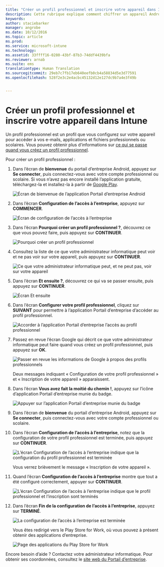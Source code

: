 ```yaml
---
title: "Créer un profil professionnel et inscrire votre appareil dans Intune | Microsoft Intune"
description: Cette rubrique explique comment chiffrer un appareil Android
keywords: 
author: staciebarker
manager: angrobe
ms.date: 10/12/2016
ms.topic: article
ms.prod: 
ms.service: microsoft-intune
ms.technology: 
ms.assetid: 33ffff16-0280-43bf-87b3-74ddf4439bfa
ms.reviewer: arnab
ms.suite: ems
translationtype: Human Translation
ms.sourcegitcommit: 29eb7c7fb17eb640eefb0cb4a58834d5e3d77591
ms.openlocfilehash: 528f2e3c2e4acbc45132d12e127dc9b7a4e3f49b


---
```



# Créer un profil professionnel et inscrire votre appareil dans Intune

Un profil professionnel est un profil que vous configurez sur votre appareil pour accéder à vos e-mails, applications et fichiers professionnels ou scolaires. Vous pouvez obtenir plus d’informations sur [ce qui se passe quand vous créez un profil professionnel](what-happens-when-you-create-a-work-profile-android.md).

Pour créer un profil professionnel :

1.  Dans l’écran de **bienvenue** du portail d’entreprise Android, appuyez sur **Se connecter**, puis connectez-vous avec votre compte professionnel ou scolaire. Si vous n’avez pas encore installé l’application gratuite, téléchargez-la et installez-la à partir de [Google Play](http://play.google.com/store/apps/details?id=com.microsoft.windowsintune.companyportal).

    ![Écran de bienvenue de l’application Portail d’entreprise Android](./media/and-enroll-0-welcome-screen.png)

2. Dans l’écran **Configuration de l’accès à l’entreprise**, appuyez sur **COMMENCER**.

    ![Écran de configuration de l’accès à l’entreprise](./media/andr-afw-begin-company-access-setup.png)

3.  Dans l’écran **Pourquoi créer un profil professionnel ?**, découvrez ce que vous pouvez faire, puis appuyez sur **CONTINUER**.

    ![Pourquoi créer un profil professionnel](./media/andr-afw-why-create-a-work-profile.png)

4.  Consultez la liste de ce que votre administrateur informatique peut voir et ne pas voir sur votre appareil, puis appuyez sur **CONTINUER**.

    ![Ce que votre administrateur informatique peut, et ne peut pas, voir sur votre appareil](./media/andr-afw-what-it-can-see-on-your-device.png)

5.  Dans l’écran **Et ensuite ?**, découvrez ce qui va se passer ensuite, puis appuyez sur **CONTINUER**.

    ![Écran Et ensuite](./media/andr-afw-what-comes-next.png)

6. Dans l’écran **Configurer votre profil professionnel**, cliquez sur **SUIVANT** pour permettre à l’application Portail d’entreprise d’accéder au profil professionnel.

    ![Accorder à l’application Portail d’entreprise l’accès au profil professionnel](./media/andr-afw-tap-next-to-set-up-work-profile.png)

7. Passez en revue l’écran Google qui décrit ce que votre administrateur informatique peut faire quand vous créez un profil professionnel, puis appuyez sur **OK**.

    ![Passer en revue les informations de Google à propos des profils professionnels](./media/andr-afw-google-screen-what-it-can-do.png)

    Deux messages indiquant « Configuration de votre profil professionnel » et « Inscription de votre appareil » apparaissent.

8. Dans l’écran **Vous avez fait la moitié du chemin !**, appuyez sur l’icône d’application Portail d’entreprise munie du badge.

    ![Appuyer sur l’application Portail d’entreprise munie du badge](./media/andr-afw-tap-work-badged-company-portal-icon2.png)

9. Dans l’écran de **bienvenue** du portail d’entreprise Android, appuyez sur **Se connecter**, puis connectez-vous avec votre compte professionnel ou scolaire.

10. Dans l’écran **Configuration de l’accès à l’entreprise**, notez que la configuration de votre profil professionnel est terminée, puis appuyez sur **CONTINUER**.

    ![L’écran Configuration de l’accès à l’entreprise indique que la configuration du profil professionnel est terminée](./media/andr-afw-work-profile-now-set-up.png)

    Vous verrez brièvement le message « Inscription de votre appareil ».

11. Quand l’écran **Configuration de l’accès à l’entreprise** montre que tout a été configuré correctement, appuyer sur **CONTINUER**. 

    ![L’écran Configuration de l’accès à l’entreprise indique que le profil professionnel et l’inscription sont terminés](./media/andr-afw-company-access-setup-green-checks.png)

12. Dans l’écran **Fin de la configuration de l’accès à l’entreprise**, appuyez sur **TERMINÉ**.

    ![La configuration de l’accès à l’entreprise est terminée](./media/andr-afw-company-access-setup-complete.png)

    Vous êtes redirigé vers le Play Store for Work, où vous pouvez à présent obtenir des applications d’entreprise.

    ![Page des applications du Play Store for Work](./media/andr-afw-tap-work-play-store-icon.png)

Encore besoin d’aide ? Contactez votre administrateur informatique. Pour obtenir ses coordonnées, consultez le [site web du Portail d’entreprise](http://portal.manage.microsoft.com).





<!--HONumber=Oct16_HO2-->


